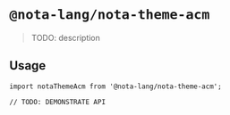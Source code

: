 # `@nota-lang/nota-theme-acm`

> TODO: description

## Usage

```
import notaThemeAcm from '@nota-lang/nota-theme-acm';

// TODO: DEMONSTRATE API
```
